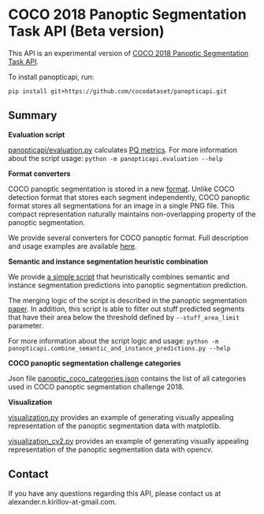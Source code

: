 # COCO 2018 Panoptic Segmentation Task API (Beta version)
This API is an experimental version of [COCO 2018 Panoptic Segmentation Task API](http://cocodataset.org/#panoptic-2018).

To install panopticapi, run:
```
pip install git+https://github.com/cocodataset/panopticapi.git
```

## Summary
**Evaluation script**

[panopticapi/evaluation.py](panopticapi/evaluation.py) calculates [PQ metrics](http://cocodataset.org/#panoptic-eval).
For more information about the script usage: `python -m panopticapi.evaluation --help`

**Format converters**

COCO panoptic segmentation is stored in a new [format](http://cocodataset.org/#format-data). Unlike COCO detection format that stores each segment independently, COCO panoptic format stores all segmentations for an image in a single PNG file. This compact representation naturally maintains non-overlapping property of the panoptic segmentation.

We provide several converters for COCO panoptic format. Full description and usage examples are available [here](https://github.com/cocodataset/panopticapi/blob/master/CONVERTERS.md).

**Semantic and instance segmentation heuristic combination**

We provide [a simple script](panopticapi/combine_semantic_and_instance_predictions.py)
that heuristically combines semantic and instance segmentation predictions into panoptic segmentation prediction.

The merging logic of the script is described in the panoptic segmentation [paper](https://arxiv.org/abs/1801.00868).
In addition, this script is able to filter out stuff predicted segments that have their area below the threshold defined by `--stuff_area_limit` parameter.

For more information about the script logic and usage: `python -m panopticapi.combine_semantic_and_instance_predictions.py --help`

**COCO panoptic segmentation challenge categories**

Json file [panoptic_coco_categories.json](panoptic_coco_categories.json) contains the list of all categories used in COCO panoptic segmentation challenge 2018.

**Visualization**

[visualization.py](visualization.py) provides an example of generating visually appealing representation of the panoptic segmentation data with matplotlib.

[visualization_cv2.py](visualization_cv2.py) provides an example of generating visually appealing representation of the panoptic segmentation data with opencv.

## Contact
If you have any questions regarding this API, please contact us at alexander.n.kirillov-at-gmail.com.
